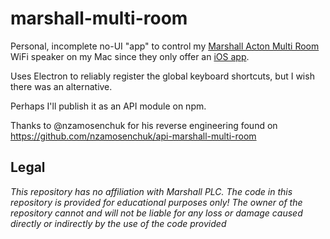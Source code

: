 # marshall-multi-room

Personal, incomplete no-UI "app" to control my [Marshall Acton Multi Room](https://www.marshallheadphones.com/us/en/acton-multi-room.html) WiFi speaker on my Mac since they only offer an [iOS app](https://apps.apple.com/us/app/marshall-multi-room/id1200408306).

Uses Electron to reliably register the global keyboard shortcuts, but I wish there was an alternative.

Perhaps I'll publish it as an API module on npm.

Thanks to @nzamosenchuk for his reverse engineering found on https://github.com/nzamosenchuk/api-marshall-multi-room

## Legal

*This repository has no affiliation with Marshall PLC.*
*The code in this repository is provided for educational purposes only! The owner of the repository cannot and will not be liable for any loss or damage caused directly or indirectly by the use of the code provided*
